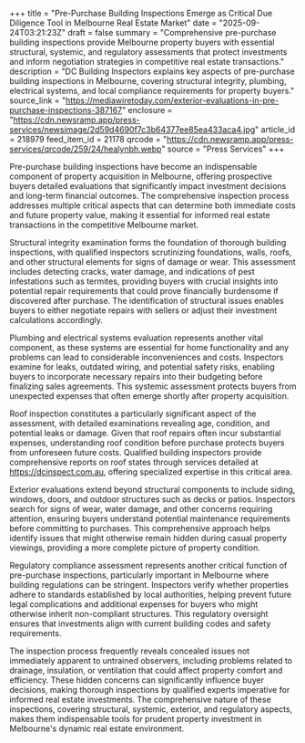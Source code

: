 +++
title = "Pre-Purchase Building Inspections Emerge as Critical Due Diligence Tool in Melbourne Real Estate Market"
date = "2025-09-24T03:21:23Z"
draft = false
summary = "Comprehensive pre-purchase building inspections provide Melbourne property buyers with essential structural, systemic, and regulatory assessments that protect investments and inform negotiation strategies in competitive real estate transactions."
description = "DC Building Inspectors explains key aspects of pre-purchase building inspections in Melbourne, covering structural integrity, plumbing, electrical systems, and local compliance requirements for property buyers."
source_link = "https://mediawiretoday.com/exterior-evaluations-in-pre-purchase-inspections-387167"
enclosure = "https://cdn.newsramp.app/press-services/newsimage/2d59d4690f7c3b64377ee85ea433aca4.jpg"
article_id = 218979
feed_item_id = 21178
qrcode = "https://cdn.newsramp.app/press-services/qrcode/259/24/healynbh.webp"
source = "Press Services"
+++

<p>Pre-purchase building inspections have become an indispensable component of property acquisition in Melbourne, offering prospective buyers detailed evaluations that significantly impact investment decisions and long-term financial outcomes. The comprehensive inspection process addresses multiple critical aspects that can determine both immediate costs and future property value, making it essential for informed real estate transactions in the competitive Melbourne market.</p><p>Structural integrity examination forms the foundation of thorough building inspections, with qualified inspectors scrutinizing foundations, walls, roofs, and other structural elements for signs of damage or wear. This assessment includes detecting cracks, water damage, and indications of pest infestations such as termites, providing buyers with crucial insights into potential repair requirements that could prove financially burdensome if discovered after purchase. The identification of structural issues enables buyers to either negotiate repairs with sellers or adjust their investment calculations accordingly.</p><p>Plumbing and electrical systems evaluation represents another vital component, as these systems are essential for home functionality and any problems can lead to considerable inconveniences and costs. Inspectors examine for leaks, outdated wiring, and potential safety risks, enabling buyers to incorporate necessary repairs into their budgeting before finalizing sales agreements. This systemic assessment protects buyers from unexpected expenses that often emerge shortly after property acquisition.</p><p>Roof inspection constitutes a particularly significant aspect of the assessment, with detailed examinations revealing age, condition, and potential leaks or damage. Given that roof repairs often incur substantial expenses, understanding roof condition before purchase protects buyers from unforeseen future costs. Qualified building inspectors provide comprehensive reports on roof states through services detailed at <a href="https://dcinspect.com.au" rel="nofollow" target="_blank">https://dcinspect.com.au</a>, offering specialized expertise in this critical area.</p><p>Exterior evaluations extend beyond structural components to include siding, windows, doors, and outdoor structures such as decks or patios. Inspectors search for signs of wear, water damage, and other concerns requiring attention, ensuring buyers understand potential maintenance requirements before committing to purchases. This comprehensive approach helps identify issues that might otherwise remain hidden during casual property viewings, providing a more complete picture of property condition.</p><p>Regulatory compliance assessment represents another critical function of pre-purchase inspections, particularly important in Melbourne where building regulations can be stringent. Inspectors verify whether properties adhere to standards established by local authorities, helping prevent future legal complications and additional expenses for buyers who might otherwise inherit non-compliant structures. This regulatory oversight ensures that investments align with current building codes and safety requirements.</p><p>The inspection process frequently reveals concealed issues not immediately apparent to untrained observers, including problems related to drainage, insulation, or ventilation that could affect property comfort and efficiency. These hidden concerns can significantly influence buyer decisions, making thorough inspections by qualified experts imperative for informed real estate investments. The comprehensive nature of these inspections, covering structural, systemic, exterior, and regulatory aspects, makes them indispensable tools for prudent property investment in Melbourne's dynamic real estate environment.</p>